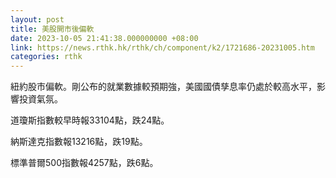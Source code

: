```yaml
---
layout: post
title: 美股開市後偏軟
date: 2023-10-05 21:41:38.000000000 +08:00
link: https://news.rthk.hk/rthk/ch/component/k2/1721686-20231005.htm
categories: rthk
---
```


紐約股市偏軟。剛公布的就業數據較預期強，美國國債孳息率仍處於較高水平，影響投資氣氛。

道瓊斯指數較早時報33104點，跌24點。

納斯達克指數報13216點，跌19點。

標準普爾500指數報4257點，跌6點。
